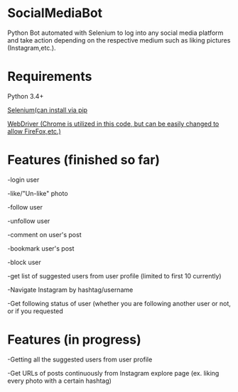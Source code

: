 # SocialMediaBot
Python Bot automated with Selenium to log into any social media platform and take action depending on the respective medium such as liking pictures (Instagram,etc.).


# Requirements
Python 3.4+

[Selenium(can install via pip]("https://selenium-python.readthedocs.io/installation.html#")

[WebDriver (Chrome is utilized in this code, but can be easily changed to allow FireFox,etc.)](https://selenium-python.readthedocs.io/installation.html#drivers)


# Features (finished so far)
  -login user
  
  -like/"Un-like" photo
  
  -follow user
  
  -unfollow user
  
  -comment on user's post
  
  -bookmark user's post
  
  -block user
  
  -get list of suggested users from user profile (limited to first 10 currently)
  
  -Navigate Instagram by hashtag/username
  
  -Get following status of user (whether you are following another user or not, or if you requested 
  
# Features (in progress)
  
  -Getting all the suggested users from user profile
  
  -Get URLs of posts continuously from Instagram explore page (ex. liking every photo with a certain hashtag)
  
  
  
  
  
